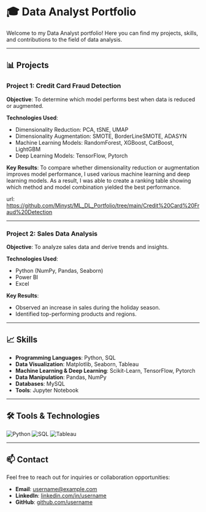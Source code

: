 # 🎓 Data Analyst Portfolio

Welcome to my Data Analyst portfolio! Here you can find my projects, skills, and contributions to the field of data analysis.

---

## 📊 Projects

### Project 1: Credit Card Fraud Detection
**Objective**: To determine which model performs best when data is reduced or augmented.

**Technologies Used**:
- Dimensionality Reduction: PCA, tSNE, UMAP
- Dimensionality Augmentation: SMOTE, BorderLineSMOTE, ADASYN
- Machine Learning Models: RandomForest, XGBoost, CatBoost, LightGBM
- Deep Learning Models: TensorFlow, Pytorch 

**Key Results**:
To compare whether dimensionality reduction or augmentation improves model performance, 
I used various machine learning and deep learning models. 
As a result, I was able to create a ranking table showing which method and model combination yielded the best performance.

url: https://github.com/Minyst/ML_DL_Portfolio/tree/main/Credit%20Card%20Fraud%20Detection

---

### Project 2: Sales Data Analysis
**Objective**: To analyze sales data and derive trends and insights.

**Technologies Used**:
- Python (NumPy, Pandas, Seaborn)
- Power BI
- Excel

**Key Results**:
- Observed an increase in sales during the holiday season.
- Identified top-performing products and regions.

---

## 📈 Skills

- **Programming Languages**: Python, SQL
- **Data Visualization**: Matplotlib, Seaborn, Tableau
- **Machine Learning & Deep Learning**: Scikit-Learn, TensorFlow, Pytorch
- **Data Manipulation**: Pandas, NumPy
- **Databases**: MySQL
- **Tools**: Jupyter Notebook

---

## 🛠️ Tools & Technologies

![Python](https://img.shields.io/badge/Python-3776AB?style=for-the-badge&logo=python&logoColor=white)
![SQL](https://img.shields.io/badge/SQL-4479A1?style=for-the-badge&logo=postgresql&logoColor=white)
![Tableau](https://img.shields.io/badge/Tableau-E97627?style=for-the-badge&logo=tableau&logoColor=white)

---

## 📫 Contact

Feel free to reach out for inquiries or collaboration opportunities:

- **Email**: [username@example.com](mailto:username@example.com)
- **LinkedIn**: [linkedin.com/in/username](https://www.linkedin.com/in/username)
- **GitHub**: [github.com/username](https://github.com/username)
